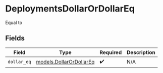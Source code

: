 # DeploymentsDollarOrDollarEq

Equal to


## Fields

| Field                                                    | Type                                                     | Required                                                 | Description                                              |
| -------------------------------------------------------- | -------------------------------------------------------- | -------------------------------------------------------- | -------------------------------------------------------- |
| `dollar_eq`                                              | [models.DollarOrDollarEq](../models/dollarordollareq.md) | :heavy_check_mark:                                       | N/A                                                      |